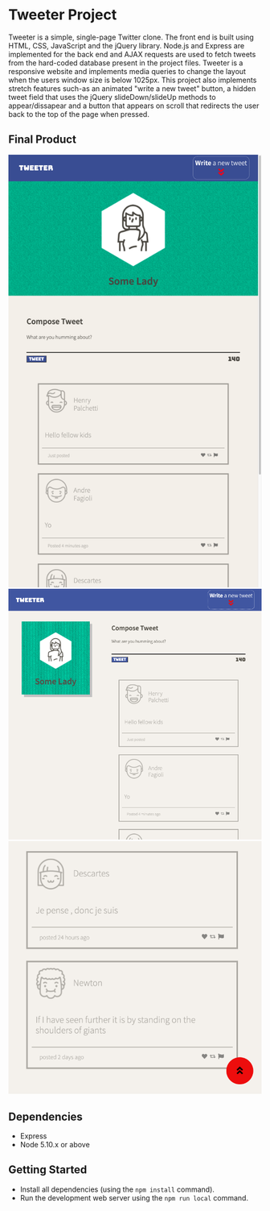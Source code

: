 # Tweeter Project

Tweeter is a simple, single-page Twitter clone. The front end is  built using HTML, CSS, JavaScript and the jQuery library. Node.js and Express are implemented for the back end and AJAX requests are used to fetch tweets from the hard-coded database present in the project files. Tweeter is a responsive website and implements media queries to change the layout when the users window size is below 1025px. This project also implements stretch features such-as an animated "write a new tweet" button, a hidden tweet field that uses the jQuery slideDown/slideUp methods to appear/dissapear and a button that appears on scroll that redirects the user back to the top of the page when pressed.

## Final Product

!["Mobile/tablet layout"](https://github.com/jaredgoldman/tweeter/blob/master/docs/layout-handheld.png?raw=true)
!["Desktop layout"](https://github.com/jaredgoldman/tweeter/blob/master/docs/layout-desktop.png?raw=true)
!["Form-top button"](https://github.com/jaredgoldman/tweeter/blob/master/docs/form-top-button.png?raw=true)

## Dependencies

- Express
- Node 5.10.x or above

## Getting Started

- Install all dependencies (using the `npm install` command).
- Run the development web server using the `npm run local` command.


 